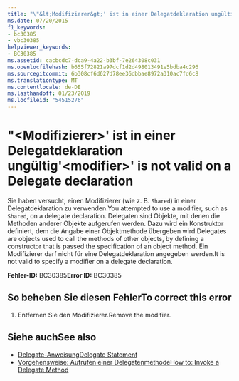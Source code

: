 ```yaml
---
title: "\"&lt;Modifizierer&gt;' ist in einer Delegatdeklaration ungültig"
ms.date: 07/20/2015
f1_keywords:
- bc30385
- vbc30385
helpviewer_keywords:
- BC30385
ms.assetid: cacbcdc7-dca9-4a22-b3bf-7e264308c031
ms.openlocfilehash: b655f72821a97dcf1d2d498013491e5bdba4c296
ms.sourcegitcommit: 6b308cf6d627d78ee36dbbae8972a310ac7fd6c8
ms.translationtype: MT
ms.contentlocale: de-DE
ms.lasthandoff: 01/23/2019
ms.locfileid: "54515276"
---
```

# <a name="ltmodifiergt-is-not-valid-on-a-delegate-declaration"></a><span data-ttu-id="c3b23-102">"&lt;Modifizierer&gt;' ist in einer Delegatdeklaration ungültig</span><span class="sxs-lookup"><span data-stu-id="c3b23-102">'&lt;modifier&gt;' is not valid on a Delegate declaration</span></span>
<span data-ttu-id="c3b23-103">Sie haben versucht, einen Modifizierer (wie z. B. `Shared`) in einer Delegatdeklaration zu verwenden.</span><span class="sxs-lookup"><span data-stu-id="c3b23-103">You attempted to use a modifier, such as `Shared`, on a delegate declaration.</span></span> <span data-ttu-id="c3b23-104">Delegaten sind Objekte, mit denen die Methoden anderer Objekte aufgerufen werden. Dazu wird ein Konstruktor definiert, dem die Angabe einer Objektmethode übergeben wird.</span><span class="sxs-lookup"><span data-stu-id="c3b23-104">Delegates are objects used to call the methods of other objects, by defining a constructor that is passed the specification of an object method.</span></span> <span data-ttu-id="c3b23-105">Ein Modifizierer darf nicht für eine Delegatdeklaration angegeben werden.</span><span class="sxs-lookup"><span data-stu-id="c3b23-105">It is not valid to specify a modifier on a delegate declaration.</span></span>  
  
 <span data-ttu-id="c3b23-106">**Fehler-ID:** BC30385</span><span class="sxs-lookup"><span data-stu-id="c3b23-106">**Error ID:** BC30385</span></span>  
  
## <a name="to-correct-this-error"></a><span data-ttu-id="c3b23-107">So beheben Sie diesen Fehler</span><span class="sxs-lookup"><span data-stu-id="c3b23-107">To correct this error</span></span>  
  
1.  <span data-ttu-id="c3b23-108">Entfernen Sie den Modifizierer.</span><span class="sxs-lookup"><span data-stu-id="c3b23-108">Remove the modifier.</span></span>  
  
## <a name="see-also"></a><span data-ttu-id="c3b23-109">Siehe auch</span><span class="sxs-lookup"><span data-stu-id="c3b23-109">See also</span></span>
- [<span data-ttu-id="c3b23-110">Delegate-Anweisung</span><span class="sxs-lookup"><span data-stu-id="c3b23-110">Delegate Statement</span></span>](../../visual-basic/language-reference/statements/delegate-statement.md)
- [<span data-ttu-id="c3b23-111">Vorgehensweise: Aufrufen einer Delegatenmethode</span><span class="sxs-lookup"><span data-stu-id="c3b23-111">How to: Invoke a Delegate Method</span></span>](../../visual-basic/programming-guide/language-features/delegates/how-to-invoke-a-delegate-method.md)
